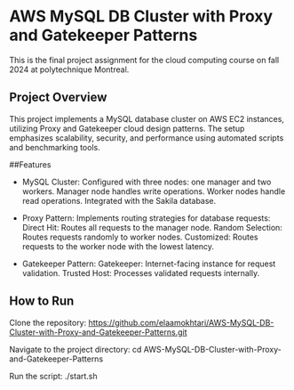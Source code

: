 # AWS MySQL DB Cluster with Proxy and Gatekeeper Patterns

This is the final project assignment for the cloud computing course on fall 2024 at polytechnique Montreal.


## Project Overview

This project implements a MySQL database cluster on AWS EC2 instances, utilizing Proxy and Gatekeeper cloud design patterns. The setup emphasizes scalability, security, and performance using automated scripts and benchmarking tools.


##Features

- MySQL Cluster:
Configured with three nodes: one manager and two workers.
Manager node handles write operations.
Worker nodes handle read operations.
Integrated with the Sakila database.

- Proxy Pattern:
Implements routing strategies for database requests:
Direct Hit: Routes all requests to the manager node.
Random Selection: Routes requests randomly to worker nodes.
Customized: Routes requests to the worker node with the lowest latency.

- Gatekeeper Pattern:
Gatekeeper: Internet-facing instance for request validation.
Trusted Host: Processes validated requests internally.



## How to Run

Clone the repository:
https://github.com/elaamokhtari/AWS-MySQL-DB-Cluster-with-Proxy-and-Gatekeeper-Patterns.git

Navigate to the project directory:
cd AWS-MySQL-DB-Cluster-with-Proxy-and-Gatekeeper-Patterns

Run the script:
./start.sh 
